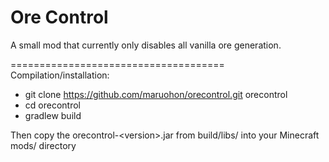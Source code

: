 Ore Control
=========================

A small mod that currently only disables all vanilla ore generation.

=====================================
Compilation/installation:

* git clone https://github.com/maruohon/orecontrol.git orecontrol
* cd orecontrol
* gradlew build

Then copy the orecontrol-&lt;version&gt;.jar from build/libs/ into your Minecraft mods/ directory
